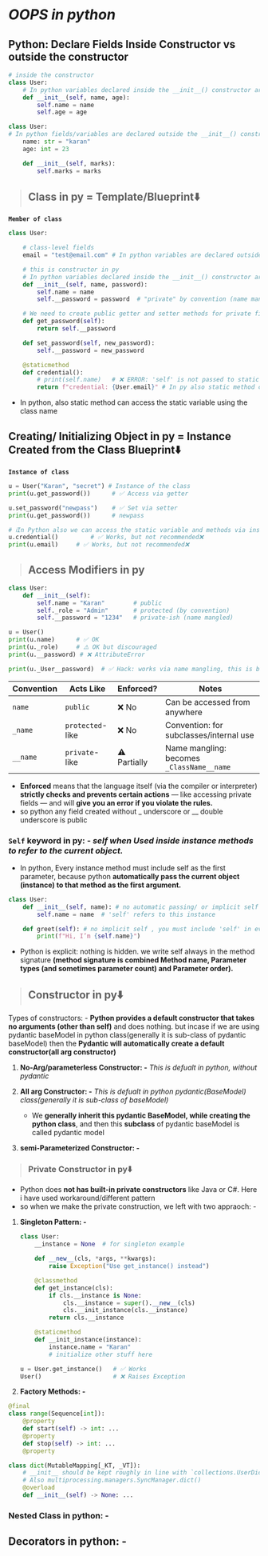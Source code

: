 # **_OOPS in python_**

## **Python: Declare Fields Inside Constructor vs outside the constructor**

```py
# inside the constructor
class User:
    # In python variables declared inside the __init__() constructor are the instance variable, unique memory to each object.⬇️
    def __init__(self, name, age):
        self.name = name
        self.age = age
```

```py
class User:
# In python fields/variables are declared outside the __init__() constructor, are class-level fields but these are shared by all instances of the class. (same memory for all the instances)
    name: str = "karan"
    age: int = 23

    def __init__(self, marks):
        self.marks = marks
```

> ## **Class in py = Template/Blueprint⬇️**

**`Member of class`**

```python
class User:

    # class-level fields
    email = "test@email.com" # In python variables are declared outside the __init__() constructor, are class-level fields but these are shared by all instances of the class. (same memory for all the instances)

    # this is constructor in py
    # In python variables declared inside the __init__() constructor are the instance variable, unique memory to each object.⬇️
    def __init__(self, name, password):
        self.name = name
        self.__password = password  # "private" by convention (name mangling)

    # We need to create public getter and setter methods for private fields (variables) in order to access and modify their values from outside the class(using instance)
    def get_password(self):
        return self.__password

    def set_password(self, new_password):
        self.__password = new_password

    @staticmethod
    def credential():
        # print(self.name)   # ❌ ERROR: 'self' is not passed to static method
        return f"credential: {User.email}" # In py also static method can access the static variable using the class name
```

- In python, also static method can access the static variable using the class name

## **Creating/ Initializing Object in py = Instance Created from the Class Blueprint⬇️**

**`Instance of class`**

```python
u = User("Karan", "secret") # Instance of the class
print(u.get_password())      # ✅ Access via getter

u.set_password("newpass")    # ✅ Set via setter
print(u.get_password())      # newpass

# ℹ️In Python also we can access the static variable and methods via instace(but not recommended) , always call static members via the class name.⬇️
u.credential()         # ✅ Works, but not recommended❌
print(u.email)     # ✅ Works, but not recommended❌

```

> ## **Access Modifiers in py**

```python
class User:
    def __init__(self):
        self.name = "Karan"        # public
        self._role = "Admin"       # protected (by convention)
        self.__password = "1234"   # private-ish (name mangled)

u = User()
print(u.name)      # ✅ OK
print(u._role)     # ⚠️ OK but discouraged
print(u.__password) # ❌ AttributeError

print(u._User__password)  # ✅ Hack: works via name mangling, this is because python does not enforces the strict checking like java and c#

```

| Convention | Acts Like        | Enforced?    | Notes                                     |
| ---------- | ---------------- | ------------ | ----------------------------------------- |
| `name`     | `public`         | ❌ No        | Can be accessed from anywhere             |
| `_name`    | `protected`-like | ❌ No        | Convention: for subclasses/internal use   |
| `__name`   | `private`-like   | ⚠️ Partially | Name mangling: becomes `_ClassName__name` |

- **Enforced** means that the language itself (via the compiler or interpreter) **strictly checks and prevents certain actions** — like accessing private fields — and will **give you an error if you violate the rules.**
- so python any field created without \_ underscore or \_\_ double underscore is public

### **`Self`** keyword in py: - _self when Used inside instance methods to refer to the current object._

- In python, Every instance method must include self as the first parameter, because python **automatically pass the current object (instance) to that method as the first argument.**

```python
class User:
    def __init__(self, name): # no automatic passing/ or implicit self , you must include 'self' in every method argument/ parameter
        self.name = name  # 'self' refers to this instance

    def greet(self): # no implicit self , you must include 'self' in every method argument/ parameter, this enables us to access the instance’s properties or methods.
        print(f"Hi, I’m {self.name}")
```

- Python is explicit: nothing is hidden. we write self always in the method signature **(method signature is combined Method name, Parameter types (and sometimes parameter count) and Parameter order).**

> ## **Constructor in py⬇️**

Types of constructors: - **Python provides a default constructor that takes no arguments (other than self)** and does nothing. but incase if we are using pydantic baseModel in python class(generally it is sub-class of pydantic baseModel) then the **Pydantic will automatically create a default constructor(all arg constructor)**

1. **No-Arg/parameterless Constructor: -** _This is defualt in python, without pydantic_

2. **All arg Constructor: -** _This is defualt in python pydantic(BaseModel) class(generally it is sub-class of baseModel)_

   - We **generally inherit this pydantic BaseModel, while creating the python class**, and then this **subclass** of pydantic baseModel is called pydantic model

3. **semi-Parameterized Constructor: -**

> ### Private Constructor in py⬇️

- Python does **not has built-in private constructors** like Java or C#. Here i have used workaround/different pattern
- so when we make the private construction, we left with two appraoch: -

1. **Singleton Pattern: -**

   ```python
   class User:
       __instance = None  # for singleton example

       def __new__(cls, *args, **kwargs):
           raise Exception("Use get_instance() instead")

       @classmethod
       def get_instance(cls):
           if cls.__instance is None:
               cls.__instance = super().__new__(cls)
               cls.__init_instance(cls.__instance)
           return cls.__instance

       @staticmethod
       def __init_instance(instance):
           instance.name = "Karan"
           # initialize other stuff here
   ```

   ```python
   u = User.get_instance()   # ✅ Works
   User()                    # ❌ Raises Exception
   ```

2. **Factory Methods: -**

```py
@final
class range(Sequence[int]):
    @property
    def start(self) -> int: ...
    @property
    def stop(self) -> int: ...
    @property

class dict(MutableMapping[_KT, _VT]):
    # __init__ should be kept roughly in line with `collections.UserDict.__init__`, which has similar semantics
    # Also multiprocessing.managers.SyncManager.dict()
    @overload
    def __init__(self) -> None: ...
```

### **Nested Class in python: -**

## **Decorators in python: -**
